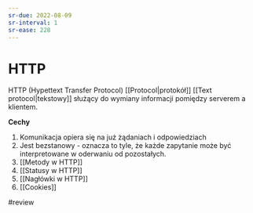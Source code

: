 ```yaml
---
sr-due: 2022-08-09
sr-interval: 1
sr-ease: 228
---
```


# HTTP
HTTP (Hypettext Transfer Protocol) [[Protocol|protokół]] [[Text protocol|tekstowy]] służący do wymiany informacji pomiędzy serverem a klientem. 

**Cechy**
1. Komunikacja opiera się na już żądaniach i odpowiedziach
2. Jest bezstanowy - oznacza to tyle, że każde zapytanie może być interpretowane w oderwaniu od pozostałych.
3. [[Metody w HTTP]]
4. [[Statusy w HTTP]]
5. [[Nagłówki w HTTP]]
6. [[Cookies]]


 #review